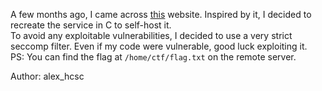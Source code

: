 A few months ago, I came across <a href="https://devnull-as-a-service.com/">this</a> website. Inspired by it, I decided to recreate the service in C to self-host it.<br>
To avoid any exploitable vulnerabilities, I decided to use a very strict seccomp filter. Even if my code were vulnerable, good luck exploiting it.<br>
PS: You can find the flag at <code>/home/ctf/flag.txt</code> on the remote server.

Author: alex_hcsc